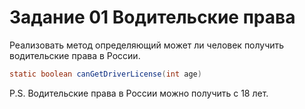 # Задание 01 Водительские права

Реализовать метод определяющий может ли человек получить водительские права в России. 
```java
static boolean canGetDriverLicense(int age)
```
P.S. Водительские права в России можно получить с 18 лет.

